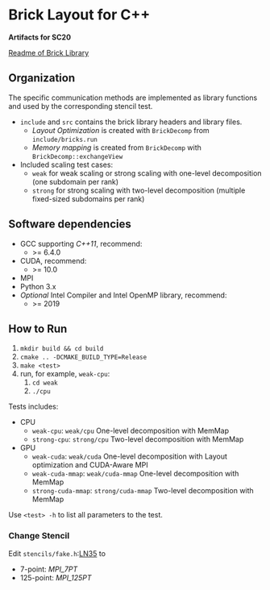 # Brick Layout for C++

**Artifacts for SC20**

[Readme of Brick Library](README.old.md)

## Organization

The specific communication methods are implemented as library functions and used by the corresponding stencil test.

* `include` and `src` contains the brick library headers and library files.
    * *Layout Optimization* is created with `BrickDecomp` from `include/bricks.run`
    * *Memory mapping* is created from `BrickDecomp` with `BrickDecomp::exchangeView`
* Included scaling test cases:
    * `weak` for weak scaling or strong scaling with one-level decomposition (one subdomain per rank)
    * `strong` for strong scaling with two-level decomposition (multiple fixed-sized subdomains per rank)

## Software dependencies

* GCC supporting *C++11*, recommend:
    * \>= 6.4.0
* CUDA, recommend:
    * \>= 10.0
* MPI
* Python 3.x
* *Optional* Intel Compiler and Intel OpenMP library, recommend:
    * \>= 2019

## How to Run

1. `mkdir build && cd build`
2. `cmake .. -DCMAKE_BUILD_TYPE=Release`
3. `make <test>`
4. run, for example, `weak-cpu`:
    1. `cd weak`
    2. `./cpu`

Tests includes:

* CPU
    * `weak-cpu`: `weak/cpu` One-level decomposition with MemMap
    * `strong-cpu`: `strong/cpu` Two-level decomposition with MemMap
* GPU
    * `weak-cuda`: `weak/cuda` One-level decomposition with Layout optimization and CUDA-Aware MPI
    * `weak-cuda-mmap`: `weak/cuda-mmap` One-level decomposition with MemMap
    * `strong-cuda-mmap`: `strong/cuda-mmap` Two-level decomposition with MemMap

Use `<test> -h` to list all parameters to the test.

### Change Stencil

Edit `stencils/fake.h`:[LN35](stencils/fake.h#L35) to

* 7-point: *MPI_7PT*
* 125-point: *MPI_125PT*
